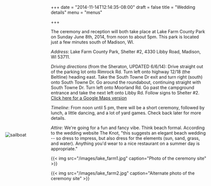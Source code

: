 +++
date = "2014-11-14T12:14:35-08:00"
draft = false
title = "Wedding details"
menu = "menus"

+++

<img src='/images/theme/squirrel.png' alt='sailboat' class='moving_icon' id="moving_boat" style="position: fixed;margin-top: 334px; margin-left: -147px;">

The ceremony and reception will both take place at Lake Farm County Park on
Sunday June 8th, 2014, from noon to about 5pm. This park is located just a few
minutes south of Madison, WI.

_Address_: Lake Farm County Park, Shelter #2, 4330 Libby Road, Madison, WI 53711.

_Driving directions_ (from the Sheraton, UPDATED 6/6/14): Drive straight out of
the parking lot onto Rimrock Rd. Turn left onto highway 12/18 (the Beltline)
heading east. Take the South Towne Dr exit and turn right (south) onto South
Towne Dr. Go around the roundabout, continuing straight with South Towne Dr.
Turn left onto Moorland Rd. Go past the campground entrance and take the next
left onto Libby Rd. Follow signs to Shelter #2. [Click here for a Google Maps
version][map]

_Timeline_: From noon until 5 pm, there will be a short ceremony, followed by
lunch, a little dancing, and a lot of yard games. Check back later for more
details.

_Attire_: We're going for a fun and fancy vibe. Think beach formal. According to
the wedding website The Knot, "this suggests an elegant beach wedding -- so
dress to impress, but also dress for the elements (sun, sand, grass, and water).
Anything you'd wear to a nice restaurant on a summer day is appropriate." 

{{< img src="/images/lake_farm1.jpg" caption="Photo of the ceremony site" >}}

{{< img src="/images/lake_farm2.jpg" caption="Alternate photo of the ceremony site" >}}

<script src="/js/squirrel.js"></script>

[map]: https://www.google.com/maps/dir/Sheraton+Madison+Hotel,+706+John+Nolen+Dr+Service+Rd,+Madison,+WI+53713/43.0295726,-89.3314324/@43.0387003,-89.3638442,14z/data=!4m19!4m18!1m15!1m1!1s0x880652ef583ce16f:0x33fb8c35fe8fc797!2m2!1d-89.373453!2d43.047504!3m4!1m2!1d-89.3775402!2d43.0422672!3s0x880652e986d4fde5:0x3779441758456675!3m4!1m2!1d-89.3725235!2d43.0421854!3s0x880652ec20d2f4dd:0x303b67c8a9f3965a!1m0!3e0
